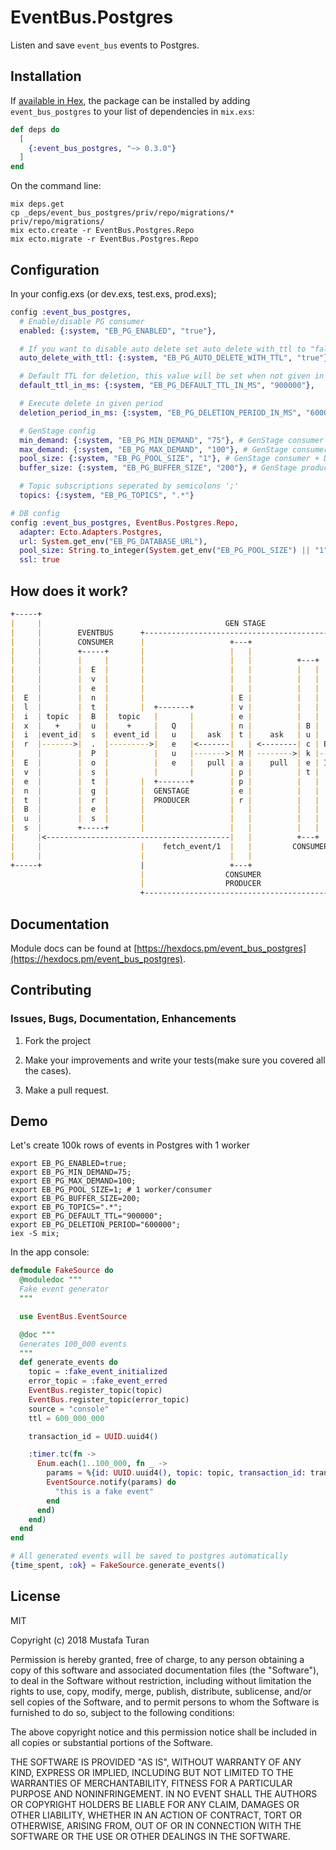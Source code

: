 # EventBus.Postgres

Listen and save `event_bus` events to Postgres.

## Installation

If [available in Hex](https://hex.pm/docs/publish), the package can be installed
by adding `event_bus_postgres` to your list of dependencies in `mix.exs`:

```elixir
def deps do
  [
    {:event_bus_postgres, "~> 0.3.0"}
  ]
end
```

On the command line:

```shell
mix deps.get
cp _deps/event_bus_postgres/priv/repo/migrations/* priv/repo/migrations/
mix ecto.create -r EventBus.Postgres.Repo
mix ecto.migrate -r EventBus.Postgres.Repo
```

## Configuration

In your config.exs (or dev.exs, test.exs, prod.exs);

```elixir
config :event_bus_postgres,
  # Enable/disable PG consumer
  enabled: {:system, "EB_PG_ENABLED", "true"},

  # If you want to disable auto delete set auto_delete_with_ttl to "false"
  auto_delete_with_ttl: {:system, "EB_PG_AUTO_DELETE_WITH_TTL", "true"},

  # Default TTL for deletion, this value will be set when not given in Event struct
  default_ttl_in_ms: {:system, "EB_PG_DEFAULT_TTL_IN_MS", "900000"},

  # Execute delete in given period
  deletion_period_in_ms: {:system, "EB_PG_DELETION_PERIOD_IN_MS", "600000"},

  # GenStage config
  min_demand: {:system, "EB_PG_MIN_DEMAND", "75"}, # GenStage consumer
  max_demand: {:system, "EB_PG_MAX_DEMAND", "100"}, # GenStage consumer
  pool_size: {:system, "EB_PG_POOL_SIZE", "1"}, # GenStage consumer + DB Connection pool
  buffer_size: {:system, "EB_PG_BUFFER_SIZE", "200"}, # GenStage producer_consumer

  # Topic subscriptions seperated by semicolons ';'
  topics: {:system, "EB_PG_TOPICS", ".*"}

# DB config
config :event_bus_postgres, EventBus.Postgres.Repo,
  adapter: Ecto.Adapters.Postgres,
  url: System.get_env("EB_PG_DATABASE_URL"),
  pool_size: String.to_integer(System.get_env("EB_PG_POOL_SIZE") || "1"),
  ssl: true
```

## How does it work?

```markdown
+-----+
|     |                                         GEN STAGE
|     |        EVENTBUS      +------------------------------------------+
|     |        CONSUMER      |                   +---+                  |
|     |        +-----+       |                   |   |                  |
|     |        |     |       |                   |   |          +---+   |
|     |        |  E  |       |                   |   |          |   |   |
|     |        |  v  |       |                   |   |          |   |   |
|     |        |  e  |       |                   |   |          |   |   |
|  E  |        |  n  |       |                   | E |          |   |   |
|  l  |        |  t  |       |  +-------+        | v |          |   |   |
|  i  | topic  |  B  |  topic   |       |        | e |          |   |
|  x  |   +    |  u  |    +     |   Q   |        | n |          | B |       +--+
|  i  |event_id|  s  | event_id |   u   |   ask  | t |    ask   | u |       |  |
|  r  |------->|  .  |--------->|   e   |<-------|   | <--------| c | BATCH |  |
|     |        |  P  |          |   u   |------->| M | -------->| k |------>|DB|
|  E  |        |  o  |          |   e   |   pull | a |    pull  | e | INSERT|  |
|  v  |        |  s  |          |       |        | p |          | t |       |  |
|  e  |        |  t  |       |  +-------+        | p |          |   |   |   +--+
|  n  |        |  g  |       |  GENSTAGE         | e |          |   |   |
|  t  |        |  r  |       |  PRODUCER         | r |          |   |   |
|  B  |        |  e  |       |                   |   |          |   |   |
|  u  |        |  s  |       |                   |   |          |   |   |
|  s  |        +-----+       |                   |   |          |   |   |
|     |<-----------------------------------------|   |          +---+   |
|     |                      |    fetch_event/1  |   |         CONSUMER |
|     |                      |                   |   |                  |
+-----+                      |                   +---+                  |
                             |                  CONSUMER                |
                             |                  PRODUCER                |
                             +------------------------------------------+
```

## Documentation

Module docs can be found at [https://hexdocs.pm/event_bus_postgres](https://hexdocs.pm/event_bus_postgres).

## Contributing

### Issues, Bugs, Documentation, Enhancements

1. Fork the project

2. Make your improvements and write your tests(make sure you covered all the cases).

3. Make a pull request.

## Demo

Let's create 100k rows of events in Postgres with 1 worker

```shell
export EB_PG_ENABLED=true;
export EB_PG_MIN_DEMAND=75;
export EB_PG_MAX_DEMAND=100;
export EB_PG_POOL_SIZE=1; # 1 worker/consumer
export EB_PG_BUFFER_SIZE=200;
export EB_PG_TOPICS=".*";
export EB_PG_DEFAULT_TTL="900000";
export EB_PG_DELETION_PERIOD="600000";
iex -S mix;
```

In the app console:

```elixir
defmodule FakeSource do
  @moduledoc """
  Fake event generator
  """

  use EventBus.EventSource

  @doc """
  Generates 100_000 events
  """
  def generate_events do
    topic = :fake_event_initialized
    error_topic = :fake_event_erred
    EventBus.register_topic(topic)
    EventBus.register_topic(error_topic)
    source = "console"
    ttl = 600_000_000

    transaction_id = UUID.uuid4()

    :timer.tc(fn ->
      Enum.each(1..100_000, fn _ ->
        params = %{id: UUID.uuid4(), topic: topic, transaction_id: transaction_id, ttl: ttl, source: source, error_topic: error_topic}
        EventSource.notify(params) do
          "this is a fake event"
        end
      end)
    end)
  end
end

# All generated events will be saved to postgres automatically
{time_spent, :ok} = FakeSource.generate_events()
```

## License

MIT

Copyright (c) 2018 Mustafa Turan

Permission is hereby granted, free of charge, to any person obtaining a copy of this software and associated documentation files (the "Software"), to deal in the Software without restriction, including without limitation the rights to use, copy, modify, merge, publish, distribute, sublicense, and/or sell copies of the Software, and to permit persons to whom the Software is furnished to do so, subject to the following conditions:

The above copyright notice and this permission notice shall be included in all copies or substantial portions of the Software.

THE SOFTWARE IS PROVIDED "AS IS", WITHOUT WARRANTY OF ANY KIND, EXPRESS OR IMPLIED, INCLUDING BUT NOT LIMITED TO THE WARRANTIES OF MERCHANTABILITY, FITNESS FOR A PARTICULAR PURPOSE AND NONINFRINGEMENT. IN NO EVENT SHALL THE AUTHORS OR COPYRIGHT HOLDERS BE LIABLE FOR ANY CLAIM, DAMAGES OR OTHER LIABILITY, WHETHER IN AN ACTION OF CONTRACT, TORT OR OTHERWISE, ARISING FROM, OUT OF OR IN CONNECTION WITH THE SOFTWARE OR THE USE OR OTHER DEALINGS IN THE SOFTWARE.
